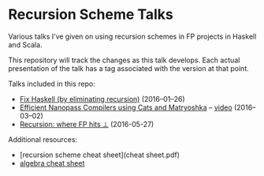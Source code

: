 # Recursion Scheme Talks

Various talks I’ve given on using recursion schemes in FP projects in Haskell and Scala.

This repository will track the changes as this talk develops. Each actual presentation of the talk has a tag associated with the version at that point.

Talks included in this repo:

- [Fix Haskell (by eliminating recursion)](recursion-scheme-talk.org) (2016–01–26)
- [Efficient Nanopass Compilers using Cats and Matryoshka](nanopass-compiler-talk.org) – [video](https://www.youtube.com/watch?v=TQIHRBXM75E) (2016–03–02)
- [Recursion: where FP hits ⊥](recursion-bottom.org) (2016-05-27)

Additional resources:

- [recursion scheme cheat sheet](cheat sheet.pdf)
- [algebra cheat sheet](algebras.pdf)
